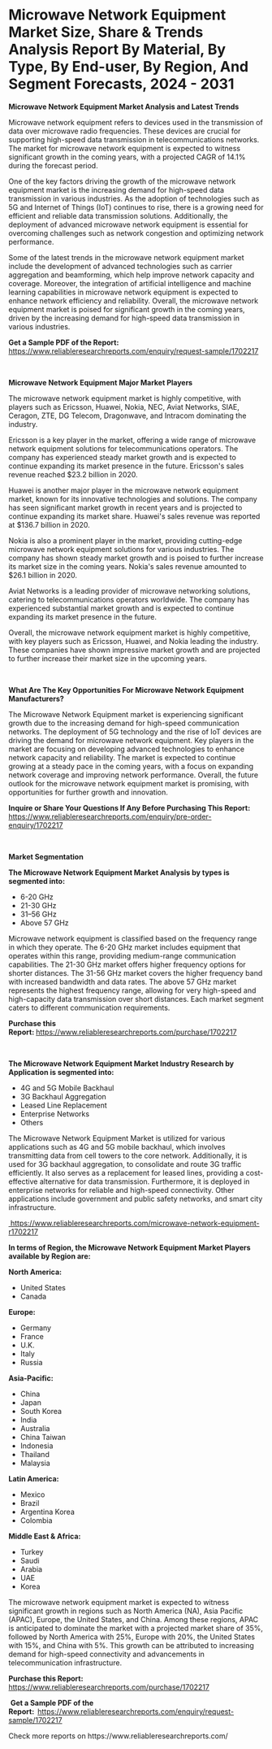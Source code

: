 <p><h1>Microwave Network Equipment Market Size, Share & Trends Analysis Report By Material, By Type, By End-user, By Region, And Segment Forecasts, 2024 - 2031</h1></p><p><strong>Microwave Network Equipment Market Analysis and Latest Trends</strong></p>
<p><p>Microwave network equipment refers to devices used in the transmission of data over microwave radio frequencies. These devices are crucial for supporting high-speed data transmission in telecommunications networks. The market for microwave network equipment is expected to witness significant growth in the coming years, with a projected CAGR of 14.1% during the forecast period.</p><p>One of the key factors driving the growth of the microwave network equipment market is the increasing demand for high-speed data transmission in various industries. As the adoption of technologies such as 5G and Internet of Things (IoT) continues to rise, there is a growing need for efficient and reliable data transmission solutions. Additionally, the deployment of advanced microwave network equipment is essential for overcoming challenges such as network congestion and optimizing network performance.</p><p>Some of the latest trends in the microwave network equipment market include the development of advanced technologies such as carrier aggregation and beamforming, which help improve network capacity and coverage. Moreover, the integration of artificial intelligence and machine learning capabilities in microwave network equipment is expected to enhance network efficiency and reliability. Overall, the microwave network equipment market is poised for significant growth in the coming years, driven by the increasing demand for high-speed data transmission in various industries.</p></p>
<p><strong>Get a Sample PDF of the Report:&nbsp;</strong> <a href="https://www.reliableresearchreports.com/enquiry/request-sample/1702217">https://www.reliableresearchreports.com/enquiry/request-sample/1702217</a></p>
<p>&nbsp;</p>
<p><strong>Microwave Network Equipment Major Market Players</strong></p>
<p><p>The microwave network equipment market is highly competitive, with players such as Ericsson, Huawei, Nokia, NEC, Aviat Networks, SIAE, Ceragon, ZTE, DG Telecom, Dragonwave, and Intracom dominating the industry.</p><p>Ericsson is a key player in the market, offering a wide range of microwave network equipment solutions for telecommunications operators. The company has experienced steady market growth and is expected to continue expanding its market presence in the future. Ericsson's sales revenue reached $23.2 billion in 2020.</p><p>Huawei is another major player in the microwave network equipment market, known for its innovative technologies and solutions. The company has seen significant market growth in recent years and is projected to continue expanding its market share. Huawei's sales revenue was reported at $136.7 billion in 2020.</p><p>Nokia is also a prominent player in the market, providing cutting-edge microwave network equipment solutions for various industries. The company has shown steady market growth and is poised to further increase its market size in the coming years. Nokia's sales revenue amounted to $26.1 billion in 2020.</p><p>Aviat Networks is a leading provider of microwave networking solutions, catering to telecommunications operators worldwide. The company has experienced substantial market growth and is expected to continue expanding its market presence in the future.</p><p>Overall, the microwave network equipment market is highly competitive, with key players such as Ericsson, Huawei, and Nokia leading the industry. These companies have shown impressive market growth and are projected to further increase their market size in the upcoming years.</p></p>
<p>&nbsp;</p>
<p><strong>What Are The Key Opportunities For Microwave Network Equipment Manufacturers?</strong></p>
<p><p>The Microwave Network Equipment market is experiencing significant growth due to the increasing demand for high-speed communication networks. The deployment of 5G technology and the rise of IoT devices are driving the demand for microwave network equipment. Key players in the market are focusing on developing advanced technologies to enhance network capacity and reliability. The market is expected to continue growing at a steady pace in the coming years, with a focus on expanding network coverage and improving network performance. Overall, the future outlook for the microwave network equipment market is promising, with opportunities for further growth and innovation.</p></p>
<p><strong>Inquire or Share Your Questions If Any Before Purchasing This Report:</strong> <a href="https://www.reliableresearchreports.com/enquiry/pre-order-enquiry/1702217">https://www.reliableresearchreports.com/enquiry/pre-order-enquiry/1702217</a></p>
<p>&nbsp;</p>
<p><strong>Market Segmentation</strong></p>
<p><strong>The Microwave Network Equipment Market Analysis by types is segmented into:</strong></p>
<p><ul><li>6-20 GHz</li><li>21-30 GHz</li><li>31–56 GHz</li><li>Above 57 GHz</li></ul></p>
<p><p>Microwave network equipment is classified based on the frequency range in which they operate. The 6-20 GHz market includes equipment that operates within this range, providing medium-range communication capabilities. The 21-30 GHz market offers higher frequency options for shorter distances. The 31-56 GHz market covers the higher frequency band with increased bandwidth and data rates. The above 57 GHz market represents the highest frequency range, allowing for very high-speed and high-capacity data transmission over short distances. Each market segment caters to different communication requirements.</p></p>
<p><strong>Purchase this Report:&nbsp;</strong><a href="https://www.reliableresearchreports.com/purchase/1702217">https://www.reliableresearchreports.com/purchase/1702217</a></p>
<p>&nbsp;</p>
<p><strong>The Microwave Network Equipment Market Industry Research by Application is segmented into:</strong></p>
<p><ul><li>4G and 5G Mobile Backhaul</li><li>3G Backhaul Aggregation</li><li>Leased Line Replacement</li><li>Enterprise Networks</li><li>Others</li></ul></p>
<p><p>The Microwave Network Equipment Market is utilized for various applications such as 4G and 5G mobile backhaul, which involves transmitting data from cell towers to the core network. Additionally, it is used for 3G backhaul aggregation, to consolidate and route 3G traffic efficiently. It also serves as a replacement for leased lines, providing a cost-effective alternative for data transmission. Furthermore, it is deployed in enterprise networks for reliable and high-speed connectivity. Other applications include government and public safety networks, and smart city infrastructure.</p></p>
<p><a href="https://www.reliableresearchreports.com/microwave-network-equipment-r1702217">&nbsp;https://www.reliableresearchreports.com/microwave-network-equipment-r1702217</a></p>
<p><strong>In terms of Region, the Microwave Network Equipment Market Players available by Region are:</strong></p>
<p>
    <p> <strong> North America: </strong>
        <ul>
            <li>United States</li>
            <li>Canada</li>
        </ul>
        </p> 
    <p> <strong> Europe: </strong>
        <ul>
            <li>Germany</li>
            <li>France</li>
            <li>U.K.</li>
            <li>Italy</li>
            <li>Russia</li>
        </ul>
        </p> 
    <p> <strong> Asia-Pacific: </strong>
        <ul>
            <li>China</li>
            <li>Japan</li>
            <li>South Korea</li>
            <li>India</li>
            <li>Australia</li>
            <li>China Taiwan</li>
            <li>Indonesia</li>
            <li>Thailand</li>
            <li>Malaysia</li>
        </ul>
        </p> 
    <p> <strong> Latin America: </strong>
        <ul>
            <li>Mexico</li>
            <li>Brazil</li>
            <li>Argentina Korea</li>
            <li>Colombia</li>
        </ul>
        </p> 
    <p> <strong> Middle East & Africa: </strong>
        <ul>
            <li>Turkey</li>
            <li>Saudi</li>
            <li>Arabia</li>
            <li>UAE</li>
            <li>Korea</li>
        </ul>
    </p>
    </p>
<p><p>The microwave network equipment market is expected to witness significant growth in regions such as North America (NA), Asia Pacific (APAC), Europe, the United States, and China. Among these regions, APAC is anticipated to dominate the market with a projected market share of 35%, followed by North America with 25%, Europe with 20%, the United States with 15%, and China with 5%. This growth can be attributed to increasing demand for high-speed connectivity and advancements in telecommunication infrastructure.</p></p>
<p><strong>Purchase this Report: </strong><a href="https://www.reliableresearchreports.com/purchase/1702217">https://www.reliableresearchreports.com/purchase/1702217</a></p>
<p>&nbsp;<strong>Get a Sample PDF of the Report:&nbsp;&nbsp;</strong><a href="https://www.reliableresearchreports.com/enquiry/request-sample/1702217">https://www.reliableresearchreports.com/enquiry/request-sample/1702217</a></p>
<p><strong></strong></p>
<p>Check more reports on https://www.reliableresearchreports.com/</p>